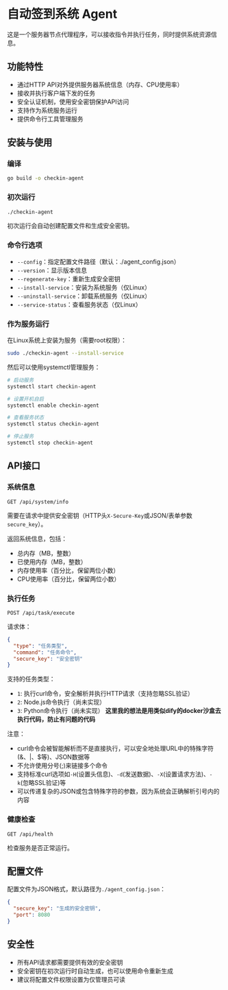 # 自动签到系统 Agent

这是一个服务器节点代理程序，可以接收指令并执行任务，同时提供系统资源信息。

## 功能特性

- 通过HTTP API对外提供服务器系统信息（内存、CPU使用率）
- 接收并执行客户端下发的任务
- 安全认证机制，使用安全密钥保护API访问
- 支持作为系统服务运行
- 提供命令行工具管理服务

## 安装与使用

### 编译

```bash
go build -o checkin-agent
```

### 初次运行

```bash
./checkin-agent
```

初次运行会自动创建配置文件和生成安全密钥。

### 命令行选项

- `--config`：指定配置文件路径（默认：./agent_config.json）
- `--version`：显示版本信息
- `--regenerate-key`：重新生成安全密钥
- `--install-service`：安装为系统服务（仅Linux）
- `--uninstall-service`：卸载系统服务（仅Linux）
- `--service-status`：查看服务状态（仅Linux）

### 作为服务运行

在Linux系统上安装为服务（需要root权限）：

```bash
sudo ./checkin-agent --install-service
```

然后可以使用systemctl管理服务：

```bash
# 启动服务
systemctl start checkin-agent

# 设置开机自启
systemctl enable checkin-agent

# 查看服务状态
systemctl status checkin-agent

# 停止服务
systemctl stop checkin-agent
```

## API接口

### 系统信息

```
GET /api/system/info
```

需要在请求中提供安全密钥（HTTP头`X-Secure-Key`或JSON/表单参数`secure_key`）。

返回系统信息，包括：
- 总内存（MB，整数）
- 已使用内存（MB，整数）
- 内存使用率（百分比，保留两位小数）
- CPU使用率（百分比，保留两位小数）

### 执行任务

```
POST /api/task/execute
```

请求体：

```json
{
  "type": "任务类型",
  "command": "任务命令",
  "secure_key": "安全密钥"
}
```

支持的任务类型：
- `1`: 执行curl命令，安全解析并执行HTTP请求（支持忽略SSL验证）
- `2`: Node.js命令执行（尚未实现）
- `3`: Python命令执行（尚未实现）
**这里我的想法是用类似dify的docker沙盒去执行代码，防止有问题的代码**

注意：
- curl命令会被智能解析而不是直接执行，可以安全地处理URL中的特殊字符(&、|、$等)、JSON数据等
- 不允许使用分号(;)来链接多个命令
- 支持标准curl选项如`-H`(设置头信息)、`-d`(发送数据)、`-X`(设置请求方法)、`-k`(忽略SSL验证)等
- 可以传递复杂的JSON或包含特殊字符的参数，因为系统会正确解析引号内的内容

### 健康检查

```
GET /api/health
```

检查服务是否正常运行。

## 配置文件

配置文件为JSON格式，默认路径为`./agent_config.json`：

```json
{
  "secure_key": "生成的安全密钥",
  "port": 8080
}
```

## 安全性

- 所有API请求都需要提供有效的安全密钥
- 安全密钥在初次运行时自动生成，也可以使用命令重新生成
- 建议将配置文件权限设置为仅管理员可读
